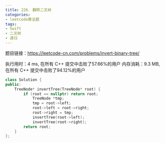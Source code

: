 ```yaml
---
title: 226. 翻转二叉树
categories:
- leetcode算法题
tags:
- Swift
- 二叉树
- 递归
--- 
```

题目链接：https://leetcode-cn.com/problems/invert-binary-tree/

执行用时：4 ms, 在所有 C++ 提交中击败了57.66%的用户
内存消耗：9.3 MB, 在所有 C++ 提交中击败了94.12%的用户

```C++
class Solution {
public:
    TreeNode* invertTree(TreeNode* root) {
        if (root == nullptr) return root;
            TreeNode *tmp;
            tmp = root->left;
            root->left = root->right;
            root->right = tmp;
            invertTree(root->left);
            invertTree(root->right);
        return root;
    }
};
```